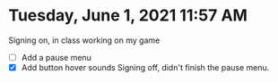 # Tuesday, June  1, 2021 11:57 AM
Signing on, in class working on my game
- [ ] Add a pause menu
- [X] Add button hover sounds
Signing off, didn't finish the pause menu. 